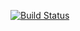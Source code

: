 [![Build Status](https://travis-ci.org/waisuan/clown-api.svg?branch=master)](https://travis-ci.org/waisuan/clown-api)
